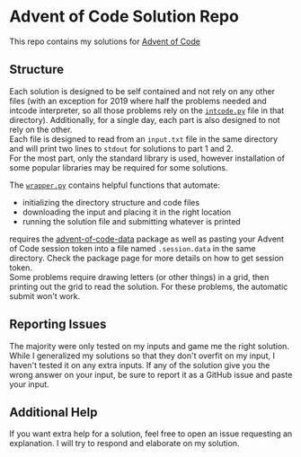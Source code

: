 # Advent of Code Solution Repo

This repo contains my solutions for [Advent of Code](https://adventofcode.com/)

## Structure

Each solution is designed to be self contained and not rely on any other files (with an exception for 2019 where half the problems needed and intcode interpreter, so all those problems rely on the [`intcode.py`](/2019/intcode.py) file in that directory). Additionally, for a single day, each part is also designed to not rely on the other. \
Each file is designed to read from an `input.txt` file in the same directory and will print two lines to `stdout` for solutions to part 1 and 2. \
For the most part, only the standard library is used, however installation of some popular libraries may be required for some solutions.

The [`wrapper.py`](/wrapper.py) contains helpful functions that automate:

* initializing the directory structure and code files
* downloading the input and placing it in the right location
* running the solution file and submitting whatever is printed

requires the [advent-of-code-data](https://pypi.org/project/advent-of-code-data/) package as well as pasting your Advent of Code session token into a file named `.session.data` in the same directory. Check the package page for more details on how to get session token. \
Some problems require drawing letters (or other things) in a grid, then printing out the grid to read the solution. For these problems,
the automatic submit won't work.

## Reporting Issues

The majority were only tested on my inputs and game me the right solution. While I generalized my solutions so that they don't overfit on my input, I haven't tested it on any extra inputs. If any of the solution give you the wrong answer on your input, be sure to report it as a GitHub issue and paste your input.

## Additional Help

If you want extra help for a solution, feel free to open an issue requesting an explanation. I will try to respond and elaborate on my solution.

